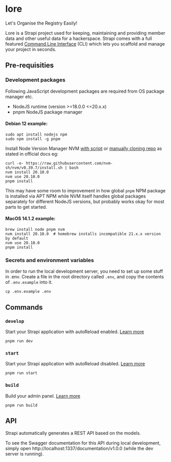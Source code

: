# lore

Let's Organise the Registry Easily!

Lore is a Strapi project used for keeping, maintaining and providing member data and other useful data for a hackerspace. Strapi comes with a full featured [Command Line Interface](https://docs.strapi.io/dev-docs/cli) (CLI) which lets you scaffold and manage your project in seconds.

## Pre-requisities

### Development packages

Following JavaScript development packages are required from OS package manager etc.

- NodeJS runtime (version >=18.0.0 <=20.x.x)
- pnpm NodeJS package manager

#### Debian 12 example:

```
sudo apt install nodejs npm
sudo npm install -g pnpm
```

Install Node Version Manager NVM [with script](https://github.com/nvm-sh/nvm#install--update-script) or [manually cloning repo](https://github.com/nvm-sh/nvm#git-install) as stated in official docs eg:

```
curl -o- https://raw.githubusercontent.com/nvm-sh/nvm/v0.39.7/install.sh | bash
nvm install 20.10.0
nvm use 20.10.0
pnpm install
```

This may have some room to improvement in how global `pnpm` NPM package is installed via APT NPM while NVM itself handles global packages separately for different NodeJS versions, but probably works okay for most parts to get started.

#### MacOS 14.1.2 example:
```
brew install node pnpm nvm
nvm install 20.10.0  # homebrew installs incompatible 21.x.x version by default
nvm use 20.10.0
pnpm install
```

### Secrets and environment variables

In order to run the local development server, you need to set up some stuff in .env.
Create a file in the root directory called `.env`, and copy the contents of `.env.example` into it.

```
cp .env.example .env
```

## Commands

### `develop`

Start your Strapi application with autoReload enabled. [Learn more](https://docs.strapi.io/dev-docs/cli#strapi-develop)

```
pnpm run dev
```

### `start`

Start your Strapi application with autoReload disabled. [Learn more](https://docs.strapi.io/dev-docs/cli#strapi-start)

```
pnpm run start
```

### `build`

Build your admin panel. [Learn more](https://docs.strapi.io/dev-docs/cli#strapi-build)

```
pnpm run build
```

## API

Strapi automatically generates a REST API based on the models.

To see the Swagger documentation for this API during local development, simply open http://localhost:1337/documentation/v1.0.0 (while the dev server is running).
